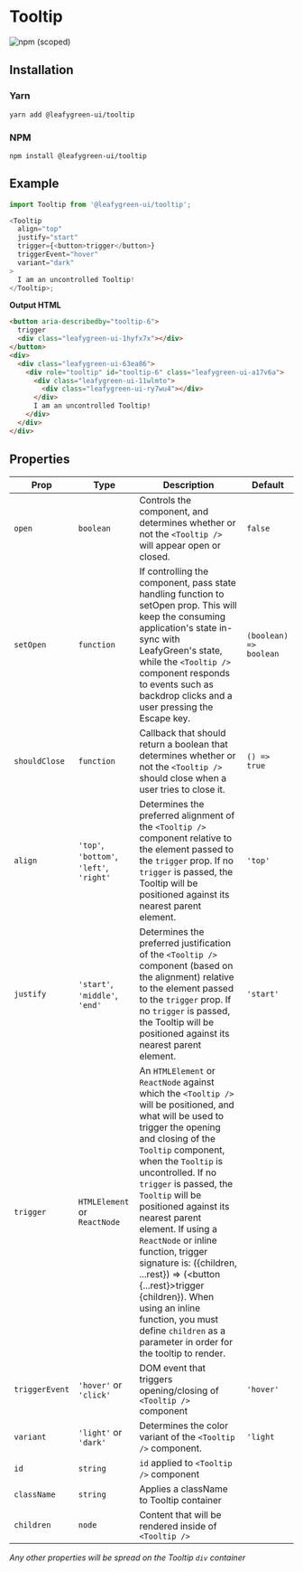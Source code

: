 # Tooltip

![npm (scoped)](https://img.shields.io/npm/v/@leafygreen-ui/tooltip.svg)

## Installation

### Yarn

```shell
yarn add @leafygreen-ui/tooltip
```

### NPM

```shell
npm install @leafygreen-ui/tooltip
```

## Example

```js
import Tooltip from '@leafygreen-ui/tooltip';

<Tooltip
  align="top"
  justify="start"
  trigger={<button>trigger</button>}
  triggerEvent="hover"
  variant="dark"
>
  I am an uncontrolled Tooltip!
</Tooltip>;
```

**Output HTML**

```html
<button aria-describedby="tooltip-6">
  trigger
  <div class="leafygreen-ui-1hyfx7x"></div>
</button>
<div>
  <div class="leafygreen-ui-63ea86">
    <div role="tooltip" id="tooltip-6" class="leafygreen-ui-a17v6a">
      <div class="leafygreen-ui-11wlmto">
        <div class="leafygreen-ui-ry7wu4"></div>
      </div>
      I am an uncontrolled Tooltip!
    </div>
  </div>
</div>
```

## Properties

| Prop           | Type                                     | Description                                                                                                                                                                                                                                                                                                                                                                                                                                                                                                                                             | Default                |
| -------------- | ---------------------------------------- | ------------------------------------------------------------------------------------------------------------------------------------------------------------------------------------------------------------------------------------------------------------------------------------------------------------------------------------------------------------------------------------------------------------------------------------------------------------------------------------------------------------------------------------------------------- | ---------------------- |
| `open`         | `boolean`                                | Controls the component, and determines whether or not the `<Tooltip />` will appear open or closed.                                                                                                                                                                                                                                                                                                                                                                                                                                                     | `false`                |
| `setOpen`      | `function`                               | If controlling the component, pass state handling function to setOpen prop. This will keep the consuming application's state in-sync with LeafyGreen's state, while the `<Tooltip />` component responds to events such as backdrop clicks and a user pressing the Escape key.                                                                                                                                                                                                                                                                          | `(boolean) => boolean` |
| `shouldClose`  | `function`                               | Callback that should return a boolean that determines whether or not the `<Tooltip />` should close when a user tries to close it.                                                                                                                                                                                                                                                                                                                                                                                                                      | `() => true`           |
| `align`        | `'top'`, `'bottom'`, `'left'`, `'right'` | Determines the preferred alignment of the `<Tooltip />` component relative to the element passed to the `trigger` prop. If no `trigger` is passed, the Tooltip will be positioned against its nearest parent element.                                                                                                                                                                                                                                                                                                                                   | `'top'`                |
| `justify`      | `'start'`, `'middle'`, `'end'`           | Determines the preferred justification of the `<Tooltip />` component (based on the alignment) relative to the element passed to the `trigger` prop. If no `trigger` is passed, the Tooltip will be positioned against its nearest parent element.                                                                                                                                                                                                                                                                                                      | `'start'`              |
| `trigger`      | `HTMLElement` or `ReactNode`             | An `HTMLElement` or `ReactNode` against which the `<Tooltip />` will be positioned, and what will be used to trigger the opening and closing of the `Tooltip` component, when the `Tooltip` is uncontrolled. If no `trigger` is passed, the `Tooltip` will be positioned against its nearest parent element. If using a `ReactNode` or inline function, trigger signature is: ({children, ...rest}) => (<button {...rest}>trigger {children}</button>). When using an inline function, you must define `children` as a parameter in order for the tooltip to render. |                        |
| `triggerEvent` | `'hover'` or `'click'`                   | DOM event that triggers opening/closing of `<Tooltip />` component                                                                                                                                                                                                                                                                                                                                                                                                                                                                                      | `'hover'`              |
| `variant`      | `'light'` or `'dark'`                    | Determines the color variant of the `<Tooltip />` component.                                                                                                                                                                                                                                                                                                                                                                                                                                                                                            | `'light`               |
| `id`           | `string`                                 | `id` applied to `<Tooltip />` component                                                                                                                                                                                                                                                                                                                                                                                                                                                                                                                 |
| `className`    | `string`                                 | Applies a className to Tooltip container                                                                                                                                                                                                                                                                                                                                                                                                                                                                                                                |                        |
| `children`     | `node`                                   | Content that will be rendered inside of `<Tooltip />`                                                                                                                                                                                                                                                                                                                                                                                                                                                                                                   |

_Any other properties will be spread on the Tooltip `div` container_

